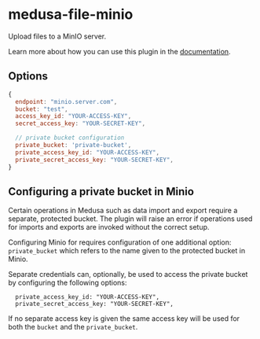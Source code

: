 # medusa-file-minio

Upload files to a MinIO server.

Learn more about how you can use this plugin in the [documentation](https://docs.medusajs.com/add-plugins/minio).

## Options

```js
{
  endpoint: "minio.server.com",
  bucket: "test",
  access_key_id: "YOUR-ACCESS-KEY",
  secret_access_key: "YOUR-SECRET-KEY",

  // private bucket configuration
  private_bucket: 'private-bucket',
  private_access_key_id: "YOUR-ACCESS-KEY",
  private_secret_access_key: "YOUR-SECRET-KEY",
}
```

## Configuring a private bucket in Minio

Certain operations in Medusa such as data import and export require a separate, protected bucket. The plugin will raise an error if operations used for imports and exports are invoked without the correct setup.

Configuring Minio for requires configuration of one additional option: `private_bucket` which refers to the name given to the protected bucket in Minio.

Separate credentials can, optionally, be used to access the private bucket by configuring the following options:

```
  private_access_key_id: "YOUR-ACCESS-KEY",
  private_secret_access_key: "YOUR-SECRET-KEY",
```

If no separate access key is given the same access key will be used for both the `bucket` and the `private_bucket`.

